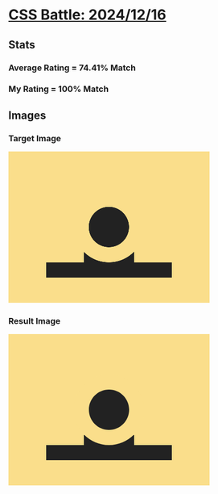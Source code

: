 # [CSS Battle: 2024/12/16](https://cssbattle.dev/play/xxS37Kl0HaolgqQoUbMB)

## Stats

### Average Rating = 74.41% Match

### My Rating = 100% Match

## Images

### Target Image

![](./images/target.png)

### Result Image

![](./images/result.png)
